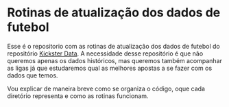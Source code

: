 # Rotinas de atualização dos dados de futebol
Esse é o repositorio com as rotinas de atualização dos dados de futebol do repositório [Kickster Data](https://github.com/pedrohgoncalvess/kickster-data). A necessidade desse repositório
é que não queremos apenas os dados históricos, mas queremos também acompanhar as ligas já que estudaremos qual as melhores apostas a se fazer com os dados que temos.

Vou explicar de maneira breve como se organiza o código, oque cada diretório representa e como as rotinas funcionam.
